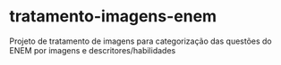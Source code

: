 # tratamento-imagens-enem
Projeto de tratamento de imagens para categorização das questões do ENEM por imagens e descritores/habilidades

